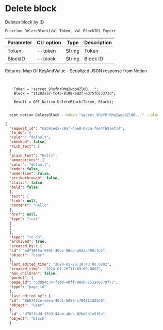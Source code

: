 ﻿---
sidebar_position: 4
---

# Delete block
 Deletes block by ID



`Function DeleteBlock(Val Token, Val BlockID) Export`

  | Parameter | CLI option | Type | Description |
  |-|-|-|-|
  | Token | --token | String | Token |
  | BlockID | --block | String | Block ID |

  
  Returns:  Map Of KeyAndValue - Serialized JSON response from Notion

<br/>




```bsl title="Code example"
    Token = "secret_9RsfMrRMqZwqp0Zl0B...";
    Block = "11282aa7-fc4e-8108-ad2f-ed75fb53373d";

    Result = OPI_Notion.DeleteBlock(Token, Block);
```



```sh title="CLI command example"
    
  oint notion DeleteBlock --token "secret_9RsfMrRMqZwqp0Zl0B..." --block %block%

```

```json title="Result"
{
  "request_id": "62b95ed2-c9af-4be8-b75a-f6e4f69aef14",
  "to_do": {
  "color": "default",
  "checked": false,
  "rich_text": [
  {
  "plain_text": "Hello",
  "annotations": {
  "color": "default",
  "code": false,
  "underline": false,
  "strikethrough": false,
  "italic": false,
  "bold": false
  },
  "text": {
  "link": null,
  "content": "Hello"
  },
  "href": null,
  "type": "text"
  }
  ]
  },
  "type": "to_do",
  "archived": true,
  "created_by": {
  "id": "ed71865a-9891-46bc-86cd-a92aa499cfdb",
  "object": "user"
  },
  "last_edited_time": "2024-01-26T19:43:00.000Z",
  "created_time": "2024-01-26T11:03:00.000Z",
  "has_children": false,
  "parent": {
  "page_id": "5dd94c34-fab0-4bff-986b-7511c0779f77",
  "type": "page_id"
  },
  "last_edited_by": {
  "id": "8b07422e-eeea-40d1-8d5e-c784211825b0",
  "object": "user"
  },
  "id": "d7021bdd-15b9-44ab-abcb-02bd2b1a5f6a",
  "object": "block"
  }
```
